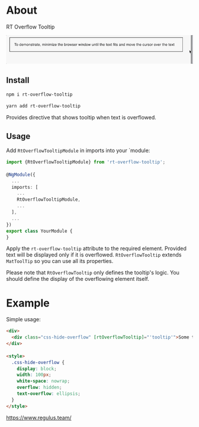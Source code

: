# About
RT Overflow Tooltip


![](/projects/rt-overflow-tooltip/rt-overflow-tooltip.gif)

## Install
```bash
npm i rt-overflow-tooltip
```

```bash
yarn add rt-overflow-tooltip
```


Provides directive that shows tooltip when text is overflowed.

## Usage

Add `RtOverflowTooltipModule` in imports into your `module:

```ts
import {RtOverflowTooltipModule} from 'rt-overflow-tooltip';

@NgModule({
  ...
  imports: [
    ...
    RtOverflowTooltipModule,
    ...
  ],
  ...
})
export class YourModule {
}  
```

Apply the `rt-overflow-tooltip` attribute to the required element. Provided text will be displayed only if it is overflowed.
`RtOverflowTooltip` extends `MatToolTip` so you can use all its properties.

Please note that `RtOverflowTooltip` only defines the tooltip's logic.
You should define the display of the overflowing element itself.

# Example

Simple usage:
```html
<div>
  <div class="css-hide-overflow" [rtOverflowTooltip]="'tooltip'">Some text</div>
</div>

<style>
  .css-hide-overflow {
    display: block;
    width: 100px;
    white-space: nowrap;
    overflow: hidden;
    text-overflow: ellipsis;
  }
</style>

```

https://www.regulus.team/
